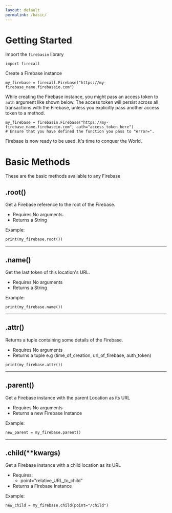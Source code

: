 ```yaml
---
layout: default
permalink: /basic/
---
```



# Getting Started

Import the `firebasin` library

  <pre><code class="language-python">import firecall</code></pre>

Create a Firebase instance

  <pre><code class="language-python">my_firebase = firecall.Firebase("https://my-firebase_name.firebaseio.com")</code></pre>

While creating the Firebase instance, you might pass an access token to `auth` argument like shown below. The access token will persist across all transactions with the Firebase, unless you explicitly pass another access token to a method.

<pre><code class="language-python">my_firebase = firebasin.Firebase("https://my-firebase_name.firebaseio.com", auth="access_token_here")
# Ensure that you have defined the function you pass to "error=".
</code></pre>

Firebase is now ready to be used. It's time to conquer the World.


# Basic Methods

These are the basic methods available to any Firebase

## .root()

Get a Firebase reference to the root of the Firebase. 

* Requires No arguments.
* Returns a String

Example:

<pre><code class="language-python">print(my_firebase.root())</code></pre>

<hr>


## .name()

Get the last token of this location's URL.

* Requires No arguments
* Returns a String

Example:

<pre><code class="language-python">print(my_firebase.name())</code></pre>

<hr>


## .attr()

Returns a tuple containing some details of the Firebase.

* Requires No arguments
* Returns a tuple e.g (time\_of\_creation, url\_of\_firebase, auth\_token)

<pre><code class="language-python">print(my_firebase.attr())</code></pre>

<hr>


## .parent()

Get a Firebase instance with the parent Location as its URL

* Requires No arguments
* Returns a new Firebase Instance

Example:

<pre><code class="language-python">new_parent = my_firebase.parent()</code></pre>


<hr>


## .child(**kwargs)

Get a Firebase instance with a child location as its URL

* Requires:
    * point="relative\_URL\_to\_child"
* Returns a Firebase Instance

Example:

<pre><code class="language-python">new_child = my_firebase.child(point="/child")</code></pre>

